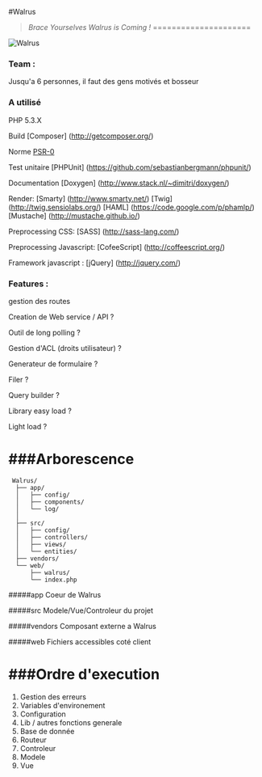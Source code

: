 #Walrus
> _Brace Yourselves Walrus is Coming !_
=====================

![Walrus](https://github.com/E-Wok/Walrus/blob/master/Walrus.png?raw=true "Walrus is comming !")

### Team :
Jusqu'a 6 personnes, il faut des gens motivés et bosseur 

### A utilisé
PHP 5.3.X

Build [Composer] (http://getcomposer.org/)

Norme [PSR-0](https://github.com/php-fig/fig-standards/blob/master/accepted/fr/PSR-0.md)

Test unitaire [PHPUnit] (https://github.com/sebastianbergmann/phpunit/)

Documentation [Doxygen] (http://www.stack.nl/~dimitri/doxygen/)

Render: [Smarty] (http://www.smarty.net/)
        [Twig] (http://twig.sensiolabs.org/)
        [HAML] (https://code.google.com/p/phamlp/)
        [Mustache] (http://mustache.github.io/)
        
Preprocessing CSS: [SASS] (http://sass-lang.com/)

Preprocessing Javascript: [CofeeScript] (http://coffeescript.org/)

Framework javascript : [jQuery] (http://jquery.com/)

### Features :
gestion des routes

Creation de Web service / API ?

Outil de long polling ?

Gestion d'ACL (droits utilisateur) ?

Generateur de formulaire ?

Filer ?

Query builder ?

Library easy load ?

Light load ?

###Arborescence
=====================
```
 Walrus/
  ├── app/
  │   ├── config/
  │   ├── components/
  │   └── log/
  │   
  ├── src/
  │   ├── config/
  │   ├── controllers/
  │   ├── views/
  │   └── entities/
  ├── vendors/
  └── web/
      ├── walrus/
      └── index.php
```

#####app
Coeur de Walrus

#####src
Modele/Vue/Controleur du projet

#####vendors
Composant externe a Walrus

#####web
Fichiers accessibles coté client

###Ordre d'execution
=====================
1. Gestion des erreurs
2. Variables d'environement
3. Configuration
4. Lib / autres fonctions generale
4. Base de donnée
5. Routeur
6. Controleur
7. Modele
8. Vue
